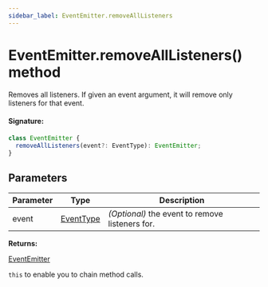 ```yaml
---
sidebar_label: EventEmitter.removeAllListeners
---
```


# EventEmitter.removeAllListeners() method

Removes all listeners. If given an event argument, it will remove only listeners for that event.

#### Signature:

```typescript
class EventEmitter {
  removeAllListeners(event?: EventType): EventEmitter;
}
```

## Parameters

| Parameter | Type                                  | Description                                     |
| --------- | ------------------------------------- | ----------------------------------------------- |
| event     | [EventType](./puppeteer.eventtype.md) | _(Optional)_ the event to remove listeners for. |

**Returns:**

[EventEmitter](./puppeteer.eventemitter.md)

`this` to enable you to chain method calls.
